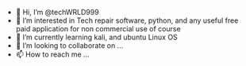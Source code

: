 - 👋 Hi, I’m @techWRLD999
- 👀 I’m interested in Tech repair software, python, and any useful free paid application for non commercial use of course 
- 🌱 I’m currently learning kali, and ubuntu Linux OS
- 💞️ I’m looking to collaborate on ...
- 📫 How to reach me ...

<!---
techWRLD999/techWRLD999 is a ✨ special ✨ repository because its `README.md` (this file) appears on your GitHub profile.
You can click the Preview link to take a look at your changes.
--->
